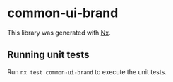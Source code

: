 # common-ui-brand

This library was generated with [Nx](https://nx.dev).

## Running unit tests

Run `nx test common-ui-brand` to execute the unit tests.
